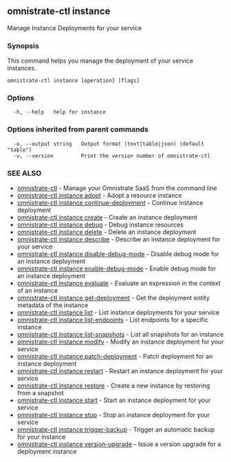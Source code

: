 ## omnistrate-ctl instance

Manage Instance Deployments for your service

### Synopsis

This command helps you manage the deployment of your service instances.

```
omnistrate-ctl instance [operation] [flags]
```

### Options

```
  -h, --help   help for instance
```

### Options inherited from parent commands

```
  -o, --output string   Output format (text|table|json) (default "table")
  -v, --version         Print the version number of omnistrate-ctl
```

### SEE ALSO

* [omnistrate-ctl](omnistrate-ctl.md)	 - Manage your Omnistrate SaaS from the command line
* [omnistrate-ctl instance adopt](omnistrate-ctl_instance_adopt.md)	 - Adopt a resource instance
* [omnistrate-ctl instance continue-deployment](omnistrate-ctl_instance_continue-deployment.md)	 - Continue instance deployment
* [omnistrate-ctl instance create](omnistrate-ctl_instance_create.md)	 - Create an instance deployment
* [omnistrate-ctl instance debug](omnistrate-ctl_instance_debug.md)	 - Debug instance resources
* [omnistrate-ctl instance delete](omnistrate-ctl_instance_delete.md)	 - Delete an instance deployment
* [omnistrate-ctl instance describe](omnistrate-ctl_instance_describe.md)	 - Describe an instance deployment for your service
* [omnistrate-ctl instance disable-debug-mode](omnistrate-ctl_instance_disable-debug-mode.md)	 - Disable debug mode for an instance deployment
* [omnistrate-ctl instance enable-debug-mode](omnistrate-ctl_instance_enable-debug-mode.md)	 - Enable debug mode for an instance deployment
* [omnistrate-ctl instance evaluate](omnistrate-ctl_instance_evaluate.md)	 - Evaluate an expression in the context of an instance
* [omnistrate-ctl instance get-deployment](omnistrate-ctl_instance_get-deployment.md)	 - Get the deployment entity metadata of the instance
* [omnistrate-ctl instance list](omnistrate-ctl_instance_list.md)	 - List instance deployments for your service
* [omnistrate-ctl instance list-endpoints](omnistrate-ctl_instance_list-endpoints.md)	 - List endpoints for a specific instance
* [omnistrate-ctl instance list-snapshots](omnistrate-ctl_instance_list-snapshots.md)	 - List all snapshots for an instance
* [omnistrate-ctl instance modify](omnistrate-ctl_instance_modify.md)	 - Modify an instance deployment for your service
* [omnistrate-ctl instance patch-deployment](omnistrate-ctl_instance_patch-deployment.md)	 - Patch deployment for an instance deployment
* [omnistrate-ctl instance restart](omnistrate-ctl_instance_restart.md)	 - Restart an instance deployment for your service
* [omnistrate-ctl instance restore](omnistrate-ctl_instance_restore.md)	 - Create a new instance by restoring from a snapshot
* [omnistrate-ctl instance start](omnistrate-ctl_instance_start.md)	 - Start an instance deployment for your service
* [omnistrate-ctl instance stop](omnistrate-ctl_instance_stop.md)	 - Stop an instance deployment for your service
* [omnistrate-ctl instance trigger-backup](omnistrate-ctl_instance_trigger-backup.md)	 - Trigger an automatic backup for your instance
* [omnistrate-ctl instance version-upgrade](omnistrate-ctl_instance_version-upgrade.md)	 - Issue a version upgrade for a deployment instance

